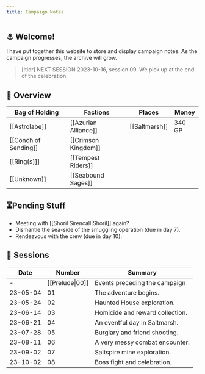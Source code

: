 ```yaml
---
title: Campaign Notes
---
```

## ⚓ Welcome!
I have put together this website to store and display campaign notes. As the campaign progresses, the archive will grow.
>[!tldr] NEXT SESSION
>2023-10-16, session 09. We pick up at the end of the celebration.
## 🧭 Overview
| Bag of Holding       | Factions             | Places        | Money  |
| -------------------- | -------------------- | ------------- | ------ |
| [[Astrolabe]]        | [[Azurian Alliance]] | [[Saltmarsh]] | 340 GP |
| [[Conch of Sending]] | [[Crimson Kingdom]]  |               |        |
| [[Ring(s)]]          | [[Tempest Riders]]   |               |        |
| [[Unknown]]          | [[Seabound Sages]]   |               |        |
## ⏳Pending Stuff
- Meeting with [[Shoril Sirencall|Shoril]] again?
- Dismantle the sea-side of the smuggling operation (due in day 7).
- Rendezvous with the crew (due in day 10). 
## 📜 Sessions
| Date     | Number          | Summary                         |
| -------- | --------------- | ------------------------------- |
| -        | [[Prelude\|00]] | Events preceding the campaign   |
| 23-05-04 | 01              | The adventure begins.           |
| 23-05-24 | 02              | Haunted House exploration.      |
| 23-06-14 | 03              | Homicide and reward collection. |
| 23-06-21 | 04              | An eventful day in Saltmarsh.   |
| 23-07-28 | 05              | Burglary and friend shooting.   |
| 23-08-11 | 06              | A very messy combat encounter.  |
| 23-09-02 | 07              | Saltspire mine exploration.     |
| 23-10-02 | 08              | Boss fight and celebration.           |

